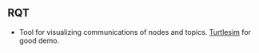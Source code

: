 ## RQT

- Tool for visualizing communications of nodes and topics.  [Turtlesim](Turtlesim.md) for good demo.

